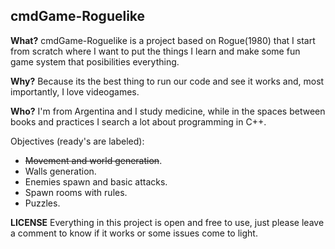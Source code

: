 ## cmdGame-Roguelike

**What?**
cmdGame-Roguelike is a project based on Rogue(1980) that I start from scratch where I want to put the things I learn and make some fun game system that posibilities everything.

**Why?**
Because its the best thing to run our code and see it works and, most importantly, I love videogames.

**Who?**
I'm from Argentina and I study medicine, while in the spaces between books and practices I search a lot about programming in C++.

Objectives (ready's are labeled):
- ~~Movement and world generation~~.
- Walls generation.
- Enemies spawn and basic attacks.
- Spawn rooms with rules.
- Puzzles.

**LICENSE**
Everything in this project is open and free to use, just please leave a comment to know if it works or some issues come to light.
